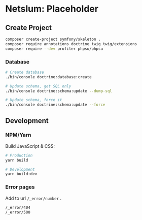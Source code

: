 # Netslum: Placeholder

## Create Project

```bash
composer create-project symfony/skeleton .
composer require annotations doctrine twig twig/extensions
composer require --dev profiler phpsu/phpsu
```

### Database

```bash
# Create database
./bin/console doctrine:database:create

# Update schema, get SQL only
./bin/console doctrine:schema:update --dump-sql

# Update schema, force it
./bin/console doctrine:schema:update --force
```

## Development

### NPM/Yarn

Build JavaScript & CSS:

```bash
# Production
yarn build

# Development
yarn build:dev
```

### Error pages

Add to url `/_error/number` .

```bash
/_error/404
/_error/500
```
